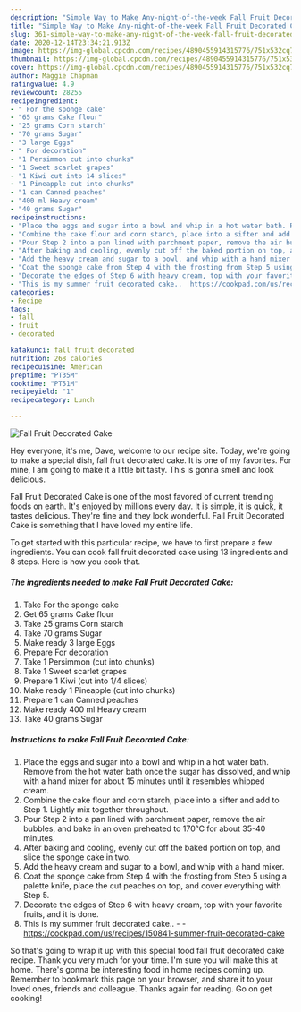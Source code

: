```yaml
---
description: "Simple Way to Make Any-night-of-the-week Fall Fruit Decorated Cake"
title: "Simple Way to Make Any-night-of-the-week Fall Fruit Decorated Cake"
slug: 361-simple-way-to-make-any-night-of-the-week-fall-fruit-decorated-cake
date: 2020-12-14T23:34:21.913Z
image: https://img-global.cpcdn.com/recipes/4890455914315776/751x532cq70/fall-fruit-decorated-cake-recipe-main-photo.jpg
thumbnail: https://img-global.cpcdn.com/recipes/4890455914315776/751x532cq70/fall-fruit-decorated-cake-recipe-main-photo.jpg
cover: https://img-global.cpcdn.com/recipes/4890455914315776/751x532cq70/fall-fruit-decorated-cake-recipe-main-photo.jpg
author: Maggie Chapman
ratingvalue: 4.9
reviewcount: 28255
recipeingredient:
- " For the sponge cake"
- "65 grams Cake flour"
- "25 grams Corn starch"
- "70 grams Sugar"
- "3 large Eggs"
- " For decoration"
- "1 Persimmon cut into chunks"
- "1 Sweet scarlet grapes"
- "1 Kiwi cut into 14 slices"
- "1 Pineapple cut into chunks"
- "1 can Canned peaches"
- "400 ml Heavy cream"
- "40 grams Sugar"
recipeinstructions:
- "Place the eggs and sugar into a bowl and whip in a hot water bath. Remove from the hot water bath once the sugar has dissolved, and whip with a hand mixer for about 15 minutes until it resembles whipped cream."
- "Combine the cake flour and corn starch, place into a sifter and add to Step 1. Lightly mix together throughout."
- "Pour Step 2 into a pan lined with parchment paper, remove the air bubbles, and bake in an oven preheated to 170℃ for about 35-40 minutes."
- "After baking and cooling, evenly cut off the baked portion on top, and slice the sponge cake in two."
- "Add the heavy cream and sugar to a bowl, and whip with a hand mixer."
- "Coat the sponge cake from Step 4 with the frosting from Step 5 using a palette knife, place the cut peaches on top, and cover everything with Step 5."
- "Decorate the edges of Step 6 with heavy cream, top with your favorite fruits, and it is done."
- "This is my summer fruit decorated cake..  https://cookpad.com/us/recipes/150841-summer-fruit-decorated-cake"
categories:
- Recipe
tags:
- fall
- fruit
- decorated

katakunci: fall fruit decorated 
nutrition: 268 calories
recipecuisine: American
preptime: "PT35M"
cooktime: "PT51M"
recipeyield: "1"
recipecategory: Lunch

---
```



![Fall Fruit Decorated Cake](https://img-global.cpcdn.com/recipes/4890455914315776/751x532cq70/fall-fruit-decorated-cake-recipe-main-photo.jpg)

Hey everyone, it's me, Dave, welcome to our recipe site. Today, we're going to make a special dish, fall fruit decorated cake. It is one of my favorites. For mine, I am going to make it a little bit tasty. This is gonna smell and look delicious.



Fall Fruit Decorated Cake is one of the most favored of current trending foods on earth. It's enjoyed by millions every day. It is simple, it is quick, it tastes delicious. They're fine and they look wonderful. Fall Fruit Decorated Cake is something that I have loved my entire life.


To get started with this particular recipe, we have to first prepare a few ingredients. You can cook fall fruit decorated cake using 13 ingredients and 8 steps. Here is how you cook that.

<!--inarticleads1-->

##### The ingredients needed to make Fall Fruit Decorated Cake:

1. Take  For the sponge cake
1. Get 65 grams Cake flour
1. Take 25 grams Corn starch
1. Take 70 grams Sugar
1. Make ready 3 large Eggs
1. Prepare  For decoration
1. Take 1 Persimmon (cut into chunks)
1. Take 1 Sweet scarlet grapes
1. Prepare 1 Kiwi (cut into 1/4 slices)
1. Make ready 1 Pineapple (cut into chunks)
1. Prepare 1 can Canned peaches
1. Make ready 400 ml Heavy cream
1. Take 40 grams Sugar




<!--inarticleads2-->

##### Instructions to make Fall Fruit Decorated Cake:

1. Place the eggs and sugar into a bowl and whip in a hot water bath. Remove from the hot water bath once the sugar has dissolved, and whip with a hand mixer for about 15 minutes until it resembles whipped cream.
1. Combine the cake flour and corn starch, place into a sifter and add to Step 1. Lightly mix together throughout.
1. Pour Step 2 into a pan lined with parchment paper, remove the air bubbles, and bake in an oven preheated to 170℃ for about 35-40 minutes.
1. After baking and cooling, evenly cut off the baked portion on top, and slice the sponge cake in two.
1. Add the heavy cream and sugar to a bowl, and whip with a hand mixer.
1. Coat the sponge cake from Step 4 with the frosting from Step 5 using a palette knife, place the cut peaches on top, and cover everything with Step 5.
1. Decorate the edges of Step 6 with heavy cream, top with your favorite fruits, and it is done.
1. This is my summer fruit decorated cake.. -  - https://cookpad.com/us/recipes/150841-summer-fruit-decorated-cake




So that's going to wrap it up with this special food fall fruit decorated cake recipe. Thank you very much for your time. I'm sure you will make this at home. There's gonna be interesting food in home recipes coming up. Remember to bookmark this page on your browser, and share it to your loved ones, friends and colleague. Thanks again for reading. Go on get cooking!
